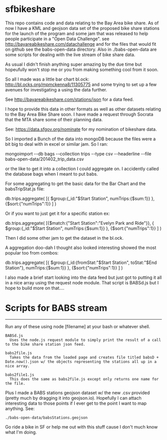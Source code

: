 sfbikeshare
===========

This repo contains code and data relating to the Bay Area bike share. As of now I have a KML and geojson data set of the proposed bike share stations for the launch of the program and some jam that was released to help people participate in a "Open Data Challenge". see http://bayareabikeshare.com/datachallenge and for the files that would fit on github see the babs-open-data directory. Also in ./babs-open-data are some scripts for dealing with the live stream of bike share data.  

As usual I didn't finish anything super amazing by the due time but hopeufully won't stop me or you from making something cool from it soon.

So all I made was a little bar chart bl.ock: http://bl.ocks.org/mpmckenna8/11305775 and some trying to set up a few avenues for investigating a using the data further.

See http://bayareabikeshare.com/stations/json for a data feed.  

I hope to provide this data in other formats as well as other datasets relating to
the Bay Area Bike Share soon. I have made a request through Socrata that the MTA share some of their planning data.

See: https://data.sfgov.org/nominate for my nomination of bikeshare data.


So I imported a Bunch of the data into mongoDB because the files were a bit big to deal with in excel or similar jam.  So I ran:

mongoimport --db bags --collection trips --type csv --headerline --file babs-open-data/201402_trip_data.csv

or the like to get it into a collection I could aggregate on.  I accidently called the database bags when I meant to put babs.

For some aggregating to get the basic data for the Bar Chart and the babsTripStat.js file:

db.trips.aggregate(
[{
$group:{_id:"$Start Station", numTrips:{$sum:1}}
},
{$sort:{"numTrips":1}}
]
)

Or if you want to just get it for a specific station ex:

db.trips.aggregate(
[{$match:{"Start Station":"Evelyn Park and Ride"}},
{
$group:{_id:"$Start Station", numTrips:{$sum:1}}
},
{$sort:{"numTrips":1}}
]
)

Then I did some other jam to get the dataset in the bl.ock.


A aggregation doo-dah I thought also looked interesting showed the most popular too from combos:

db.trips.aggregate(
[{
$group:{_id:{fromStat:"$Start Station", toStat:"$End Station"}, numTrips:{$sum:1}}
},
{$sort:{"numTrips":1}}
]
)

I also made a brief start looking into the data feed but just got to putting it all in a nice array using the request node module. That script is BABSd.js but I hope to build more on that....

# Scripts for BABS stream
-------------------------
Run any of these using node [filename] at your bash or whatever shell.


    BABSd.js
      Uses the node.js request module to simply print the result of a call to the bike share station json feed.

    babs2file.js
      Takes the data from the loaded page and creates file titled babsD + Date.now().json w/ the objects representing the stations all up in a nice array.

    babs2file1.js
      This does the same as babs2file.js except only returns one name for the file.

Plus I made a BABS stations geojson dataset w/ the new .csv provided (pretty much by dragging it into geojson.io).  Hopefully I can attach interesting data to those points if I ever get to the point I want to map anything.  See:

    ./babs-open-data/babsStations.geojson


Go ride a bike in SF or help me out with this stuff cause I don't much know what I'm doing.
